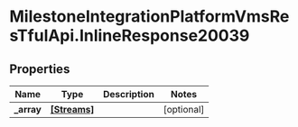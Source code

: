 # MilestoneIntegrationPlatformVmsResTfulApi.InlineResponse20039

## Properties
Name | Type | Description | Notes
------------ | ------------- | ------------- | -------------
**_array** | [**[Streams]**](Streams.md) |  | [optional] 
